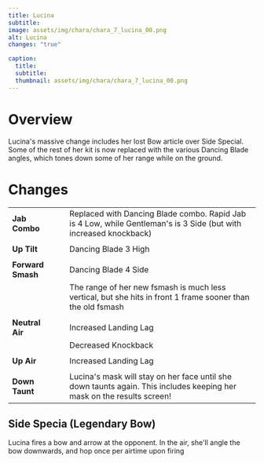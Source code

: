 ```yaml
---
title: Lucina
subtitle: 
image: assets/img/chara/chara_7_lucina_00.png
alt: Lucina
changes: "true"

caption:
  title:
  subtitle: 
  thumbnail: assets/img/chara/chara_7_lucina_00.png
---
```


# Overview 

Lucina's massive change includes her lost Bow article over Side Special. Some of the rest of her kit is now replaced with the various Dancing Blade angles, which tones down some of her range while on the ground.

# Changes


| |  |  |
| :----------- | :-----: | ----------- |
| **Jab Combo** | | Replaced with Dancing Blade combo. Rapid Jab is 4 Low, while Gentleman's is 3 Side (but with increased knockback) |
|  |  |  |
| **Up Tilt** | | Dancing Blade 3 High |
| | | |
| **Forward Smash** | | Dancing Blade 4 Side |
|  |  | The range of her new fsmash is much less vertical, but she hits in front 1 frame sooner than the old fsmash |
| | | |
| **Neutral Air** | | Increased Landing Lag |
|  |  | Decreased Knockback |
| | | |
| **Up Air** | | Increased Landing Lag |
| | | |
| **Down Taunt** | | Lucina's mask will stay on her face until she down taunts again. This includes keeping her mask on the results screen! |

## Side Specia (Legendary Bow)

Lucina fires a bow and arrow at the opponent. In the air, she'll angle the bow downwards, and hop once per airtime upon firing